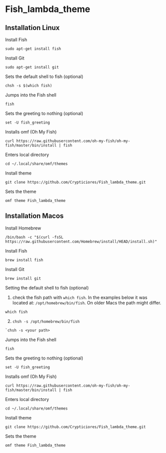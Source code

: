 
# Fish_lambda_theme

## Installation Linux

Install Fish 
```shell
sudo apt-get install fish
```

Install Git
```shell
sudo apt-get install git
```

Sets the default shell to fish (optional)
```shell
chsh -s $(which fish)  
```

Jumps into the Fish shell 
```shell
fish  
```

Sets the greeting to nothing (optional)
```shell
set -U fish_greeting
```

Installs omf (Oh My Fish)
```shell
curl https://raw.githubusercontent.com/oh-my-fish/oh-my-fish/master/bin/install | fish  
```

Enters local directory 
```shell
cd ~/.local/share/omf/themes  
```

Install theme
```shell
git clone https://github.com/Crypticiores/Fish_lambda_theme.git
```

Sets the theme 
```shell
omf theme Fish_lambda_theme
```

## Installation Macos

Install Homebrew
```shell
/bin/bash -c "$(curl -fsSL https://raw.githubusercontent.com/Homebrew/install/HEAD/install.sh)"
```

Install Fish 
```shell
brew install fish 
```

Install Git
```shell
brew install git 
```

Setting the default shell to fish (optional)
1. check the fish path with `which fish`. In the examples below it was located at: `/opt/homebrew/bin/fish`. On older Macs the path might differ.
```shell
which fish
```
2. `chsh -s /opt/homebrew/bin/fish`
```shell
`chsh -s <your path>
```

Jumps into the Fish shell 
```shell
fish  
```

Sets the greeting to nothing (optional)
```shell
set -U fish_greeting
```

Installs omf (Oh My Fish)
```shell
curl https://raw.githubusercontent.com/oh-my-fish/oh-my-fish/master/bin/install | fish  
```

Enters local directory 
```shell
cd ~/.local/share/omf/themes  
```

Install theme
```shell
git clone https://github.com/Crypticiores/Fish_lambda_theme.git
```

Sets the theme 
```shell
omf theme Fish_lambda_theme
```
